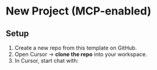 # New Project (MCP-enabled)

## Setup

1. Create a new repo from this template on GitHub.  
2. Open Cursor → **clone the repo** into your workspace.  
3. In Cursor, start chat with:  
